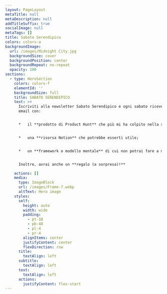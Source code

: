 ```yaml
---
layout: PageLayout
metaTitle: null
metaDescription: null
addTitleSuffix: true
socialImage: null
metaTags: []
title: Sabato Serendipico
colors: colors-a
backgroundImage:
  url: /images/Midnight City.jpg
  backgroundSize: cover
  backgroundPosition: center
  backgroundRepeat: no-repeat
  opacity: 100
sections:
  - type: HeroSection
    colors: colors-f
    elementId: ''
    backgroundSize: full
    title: SABATO SERENDIPICO
    text: >+
      Iscriviti alla newsletter Sabato Serendipico e ogni sabato riceverai una
      email con:


      *   il **prodotto di Product Hunt** che più mi ha colpito nella settimana;


      *   una **risorsa Notion** che potrebbe esserti utile;


      *   un **framework o modello mentale** di cui non potrai fare a meno;


      Inoltre, avrai anche un **regalo (a sorpresa)!**

    actions: []
    media:
      type: ImageBlock
      url: /images/Frame-7.webp
      altText: Hero image
    styles:
      self:
        height: auto
        width: wide
        padding:
          - pt-10
          - pb-48
          - pl-4
          - pr-4
        alignItems: center
        justifyContent: center
        flexDirection: row
      title:
        textAlign: left
      subtitle:
        textAlign: left
      text:
        textAlign: left
      actions:
        justifyContent: flex-start
---
```



<Script id="show-banner" strategy="lazyOnload">
  {`document.getElementById('banner').classList.remove('hidden')`}
</Script>